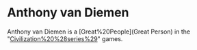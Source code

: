 # Anthony van Diemen

Anthony van Diemen is a [Great%20People](Great Person) in the "[Civilization%20%28series%29](Civilization)" games.